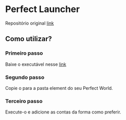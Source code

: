 # Perfect Launcher

Repositório original [link](https://github.com/LibardiFelipe/Perfect-Launcher)

## Como utilizar?

### Primeiro passo
Baixe o executável nesse [link](https://github.com/senhorbento/Perfect-Launcher/releases/download/1.1/Perfect.Launcher.exe)

### Segundo passo
Copie o para a pasta element do seu Perfect World.

### Terceiro passo

Execute-o e adicione as contas da forma como preferir.
